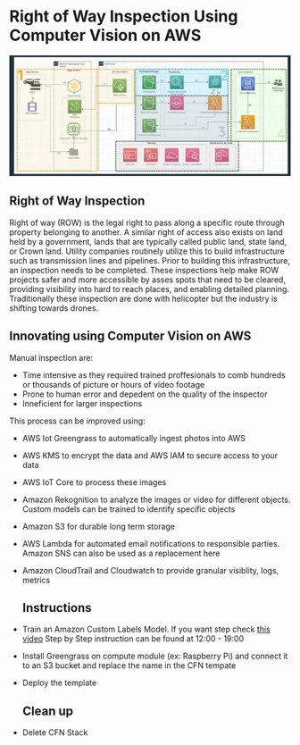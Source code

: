 # Right of Way Inspection Using Computer Vision on AWS

![](https://github.com/salmandjing/iot-drone-automated-image-rekognition/blob/master/architecture.PNG?raw=true)

## Right of Way Inspection 

Right of way (ROW) is the legal right to pass along a specific route through property belonging to another. A similar right of access also exists on land held by a government, lands that are typically called public land, state land, or Crown land. Utility companies routinely utilize this to build infrastructure such as
transmission lines and pipelines. Prior to building this infrastructure, an inspection needs to be completed. These inspections help make ROW projects safer and more accessible by asses spots that need to be cleared, providing visibility into hard to reach places, and enabling detailed planning. Traditionally these 
inspection are done with helicopter but the industry is shifting towards drones. 

## Innovating using Computer Vision on AWS

Manual inspection are:
 - Time intensive as they required trained proffesionals to comb hundreds or thousands of picture or hours of video footage
 - Prone to human error and depedent on the quality of the inspector
 - Inneficient for larger inspections

This process can be improved using:
- AWS Iot Greengrass to automatically ingest photos into AWS
- AWS KMS to encrypt the data and AWS IAM to secure access to your data
- AWS IoT Core to process these images
- Amazon Rekognition to analyze the images or video for different objects. Custom models can be trained to identify specific objects
- Amazon S3 for durable long term storage
- AWS Lambda for automated email notifications to responsible parties. Amazon SNS can also be used as a replacement here
- Amazon CloudTrail and Cloudwatch to provide granular visiblity, logs, metrics


  ## Instructions
- Train an Amazon Custom Labels Model. If you want step check [this video](https://www.youtube.com/watch?v=QwHbReDwdxQ&t=722s) Step by Step instruction can be found at 12:00 - 19:00
- Install Greengrass on compute module (ex: Raspberry Pi) and connect it to an S3 bucket and replace the name in the CFN tempate
- Deploy the template

  ## Clean up
- Delete CFN Stack
 
    
